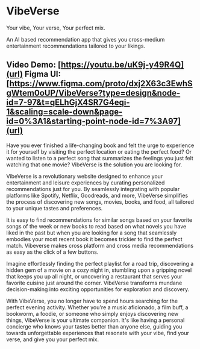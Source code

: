 # VibeVerse

Your vibe, Your verse, Your perfect mix. 

An AI based recommendation app that gives you cross-medium entertainment recommendations tailored to your likings.

Video Demo: [https://youtu.be/uK9j-y49R4Q](url)
Figma UI: [https://www.figma.com/proto/dxj2X63c3EwhSgWtem0oUP/VibeVerse?type=design&node-id=7-97&t=qELhGjX4SR7G4eqi-1&scaling=scale-down&page-id=0%3A1&starting-point-node-id=7%3A97](url)
---
Have you ever finished a life-changing book and felt the urge to experience it for yourself by visiting the perfect location or eating the perfect food? Or wanted to listen to a perfect song that summarizes the feelings you just felt watching that one movie? VibeVerse is the solution you are looking for.

VibeVerse is a revolutionary website designed to enhance your entertainment and leisure experiences by curating personalized recommendations just for you. By seamlessly integrating with popular platforms like Spotify, Netflix, Goodreads, and more, VibeVerse simplifies the process of discovering new songs, movies, books, and food, all tailored to your unique tastes and preferences.

It is easy to find recommendations for similar songs based on your favorite songs of the week or new books to read based on what novels you have liked in the past but when you are looking for a song that seamlessly embodies your most recent book it becomes trickier to find the perfect match. Vibeverse makes cross platform and cross media recommendations as easy as the click of a few buttons.

Imagine effortlessly finding the perfect playlist for a road trip, discovering a hidden gem of a movie on a cozy night in, stumbling upon a gripping novel that keeps you up all night, or uncovering a restaurant that serves your favorite cuisine just around the corner. VibeVerse transforms mundane decision-making into exciting opportunities for exploration and discovery.

With VibeVerse, you no longer have to spend hours searching for the perfect evening activity.
Whether you're a music aficionado, a film buff, a bookworm, a foodie, or someone who simply enjoys discovering new things, VibeVerse is your ultimate companion. It's like having a personal concierge who knows your tastes better than anyone else, guiding you towards unforgettable experiences that resonate with your vibe, find your verse, and give you your perfect mix.
